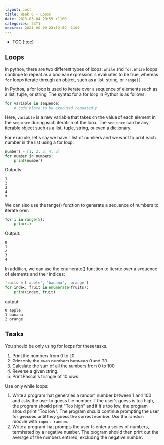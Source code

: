 ```yaml
---
layout: post
title: Week 6 - Loops
date: 2023-03-04 23:59 +1100
categories: 23T1
expires: 2023-09-09 23:59:59 +1100
---
```


* TOC
{:toc}

## Loops

In python, there are two different types of loops: `while` and `for`. `While` loops continue to repeat as a boolean expression is evaluated to be true, whereas `for` loops iterate through an object, such as a list, string, or `range()`.

In Python, a for loop is used to iterate over a sequence of elements such as a list, tuple, or string. The syntax for a for loop in Python is as follows:

```python
for variable in sequence:
    # code block to be executed repeatedly
```

Here, `variable` is a new variable that takes on the value of each element in the `sequence` during each iteration of the loop. The `sequence` can be any iterable object such as a list, tuple, string, or even a dictionary.

For example, let's say we have a list of numbers and we want to print each number in the list using a for loop:

```python
numbers = [1, 2, 3, 4, 5]
for number in numbers:
    print(number)
```
Outputs:
```
1
2
3
4
5
```

We can also use the range() function to generate a sequence of numbers to iterate over:

```python
for i in range(5):
    print(i)
```

Output:
```
0
1
2
3
4
```

In addition, we can use the enumerate() function to iterate over a sequence of elements and their indices:

```python
fruits = ['apple', 'banana', 'orange']
for index, fruit in enumerate(fruits):
    print(index, fruit)
```

output:
```
0 apple
1 banana
2 orange
```

## Tasks
You should be only using for loops for these tasks.

1. Print the numbers from 0 to 20.
2. Print only the even numbers between 0 and 20
3. Calculate the sum of all the numbers from 0 to 100
4. Reverse a given string.
5. Print Pascal's triangle of 10 rows.

Use only while loops:
1. Write a program that generates a random number between 1 and 100 and asks the user to guess the number. If the user's guess is too high, the program should print "Too high" and if it's too low, the program should print "Too low". The program should continue prompting the user for guesses until they guess the correct number. Use the random module with `import random`.
2. Write a program that prompts the user to enter a series of numbers, terminated by a negative number. The program should then print out the average of the numbers entered, excluding the negative number.